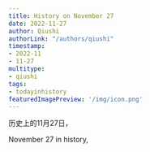 ```yaml
---
title: History on November 27
date: 2022-11-27
author: Qiushi 
authorLink: "/authors/qiushi"
timestamp: 
- 2022-11
- 11-27
multitype: 
- qiushi
tags: 
- todayinhistory
featuredImagePreview: '/img/icon.png'
---
```









历史上的11月27日，

November 27 in history, 

<!--more-->

